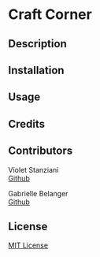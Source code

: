 # Craft Corner

## Description

## Installation

## Usage

## Credits

## Contributors

Violet Stanziani <br>
[Github](https://github.com/floweringvi) <br>

Gabrielle Belanger <br>
[Github](https://github.com/gcbel) <br>

## License

[MIT License](https://opensource.org/license/mit)
